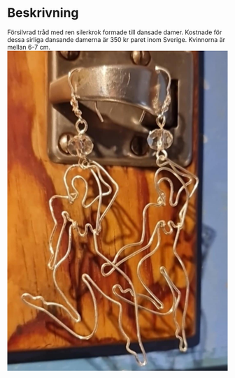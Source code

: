 <html>

<h1>Beskrivning</h1>
Försilvrad tråd med ren silerkrok formade till dansade damer. Kostnade för dessa sirliga dansande damerna är 350 kr paret inom Sverige. Kvinnorna är mellan 6-7 cm.

</div>
<img src="sneed.jpeg"
alt ="bild på ståltråd"/>
</html>
